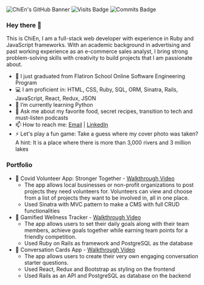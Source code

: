 ![ChiEn's GitHub Banner](https://media-exp1.licdn.com/dms/image/C4D16AQG24y_tTknoeQ/profile-displaybackgroundimage-shrink_350_1400/0/1590596191936?e=1619654400&v=beta&t=K8gJHuwVBcUijuNVJUP3Kymvq0i-yojX9osDLedPzys)
![Visits Badge](https://badges.pufler.dev/visits/chienleow/chienleow) ![Commits Badge](https://badges.pufler.dev/commits/monthly/chienleow)

### Hey there 👋

This is ChiEn, I am a full-stack web developer with experience in Ruby and JavaScript frameworks. With an academic background in advertising and past working experience as an e-commerce sales analyst, I bring strong problem-solving skills with creativity to build projects that I am passionate about.

- 🔭 I just graduated from Flatiron School Online Software Engineering Program
- 💻 I am proficient in: HTML, CSS, Ruby, SQL, ORM, Sinatra, Rails, JavaScript, React, Redux, JSON
- 🌱 I’m currently learning Python
- 💬 Ask me about my favorite food, secret recipes, transition to tech and must-listen podcasts
- 📫 How to reach me: <a href="mailto:chienleow1@gmail.com">Email</a> | <a href="https://www.linkedin.com/in/chienleow">LinkedIn</a>
- ⚡ Let's play a fun game: Take a guess where my cover photo was taken? A hint: It is a place where there is more than 3,000 rivers and 3 million lakes

### Portfolio
- 🔖 Covid Volunteer App: Stronger Together - [Walkthrough Video](https://youtu.be/gLPlippJhyA)
  - The app allows local businesses or non-profit organizations to post projects they need volunteers for. Volunteers can view and choose from a list of projects they want to be involved in, all in one place.
  - Used Sinatra with MVC pattern to make a CMS with full CRUD functionalities
- 🔖 Gamified Wellness Tracker - [Walkthrough Video](https://youtu.be/uTYCEnw-izk)
  - The app allows users to set their daily goals along with their team members, achieve goals together while earning team points for a friendly competition.
  - Used Ruby on Rails as framework and PostgreSQL as the database
- 🔖 Conversation Cards App - [Walkthrough Video](https://youtu.be/wobJ0uPMuHo)
  - The app allows users to create their very own engaging conversation starter questions.
  -  Used React, Redux and Bootstrap as styling on the frontend
  -  Used Rails as an API and PostgreSQL as database on the backend


